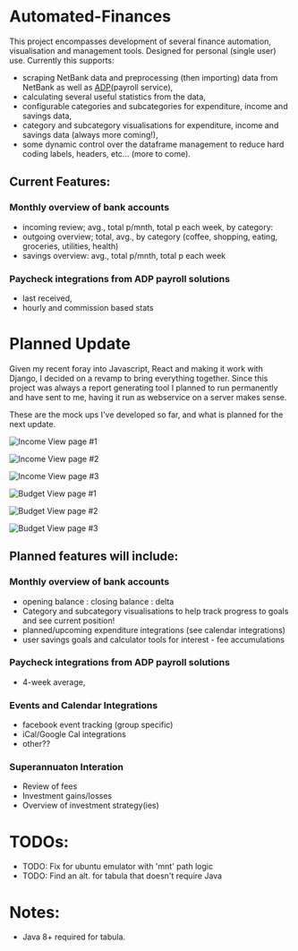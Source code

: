 # Automated-Finances

This project encompasses development of several finance automation, visualisation and management tools. Designed for personal (single user) use. Currently this supports:
* scraping NetBank data and preprocessing (then importing) data from NetBank as well as [ADP](https://developers.adp.com/metadata/collections/all/learn)(payroll service),
* calculating several useful statistics from the data,
* configurable categories and subcategories for expenditure, income and savings data,
* category and subcategory visualisations for expenditure, income and savings data (always more coming!),
* some dynamic control over the dataframe management to reduce hard coding labels, headers, etc... (more to come).

## Current Features:
### Monthly overview of bank accounts
* incoming review; avg., total p/mnth, total p each week, by category:
* outgoing overview; total, avg., by category 
(coffee, shopping, eating, groceries, utilities, health)
* savings overview: avg., total p/mnth, total p each week

### Paycheck integrations from ADP payroll solutions
* last received,
* hourly and commission based stats

# Planned Update

Given my recent foray into Javascript, React and making it work with Django, I decided on a revamp to bring everything together. Since this project was always a report generating tool I planned to run permanently and have sent to me, having it run as webservice on a server makes sense.

These are the mock ups I've developed so far, and what is planned for the next update.

![Income View page #1](designSpecs/viewMockUps/Incomes%20(view)%20mock%20up/1.jpg)

![Income View page #2](designSpecs/viewMockUps/Incomes%20(view)%20mock%20up/2.jpg)

![Income View page #3](designSpecs/viewMockUps/Incomes%20(view)%20mock%20up/4.jpg)

![Budget View page #1](designSpecs/viewMockUps/Budgets%20(view)%20mock%20up/1.jpg)

![Budget View page #2](designSpecs/viewMockUps/Budgets%20(view)%20mock%20up/2.jpg)

![Budget View page #3](designSpecs/viewMockUps/Budgets%20(view)%20mock%20up/3.jpg)


## Planned features will include:
### Monthly overview of bank accounts
* opening balance : closing balance : delta
* Category and subcategory visualisations to help track progress to 
 goals and see current position!
* planned/upcoming expenditure integrations (see calendar integrations)
* user savings goals and calculator tools for interest - fee accumulations

### Paycheck integrations from ADP payroll solutions
* 4-week average,
    
### Events and Calendar Integrations
* facebook event tracking (group specific)
* iCal/Google Cal integrations
* other??

### Superannuaton Interation
* Review of fees
* Investment gains/losses
* Overview of investment strategy(ies)


# TODOs:

* TODO: Fix for ubuntu emulator with 'mnt' path logic
* TODO: Find an alt. for tabula that doesn't require Java

# Notes:

* Java 8+ required for tabula.

